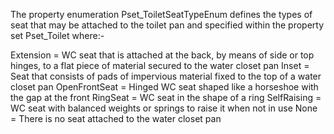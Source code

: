 ﻿The property enumeration Pset_ToiletSeatTypeEnum defines the types of seat that may be attached to the toilet pan and specified within the property set Pset_Toilet where:-

Extension =	WC seat that is attached at the back, by means of side or top hinges, to a flat piece of material secured to the water closet pan
Inset =	Seat that consists of pads of impervious material fixed to the top of a water closet pan
OpenFrontSeat =	Hinged WC seat shaped like a horseshoe with the gap at the front
RingSeat =	WC seat in the shape of a ring
SelfRaising =	WC seat with balanced weights or springs to raise it when not in use
None =	There is no seat attached to the water closet pan